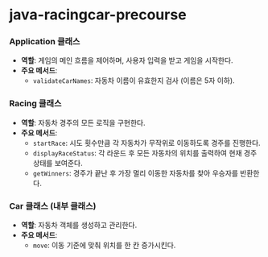 # java-racingcar-precourse

### Application 클래스
- **역할**: 게임의 메인 흐름을 제어하며, 사용자 입력을 받고 게임을 시작한다.
- **주요 메서드**:
    - `validateCarNames`: 자동차 이름이 유효한지 검사 (이름은 5자 이하).

### Racing 클래스
- **역할**: 자동차 경주의 모든 로직을 구현한다.
- **주요 메서드**:
    - `startRace`: 시도 횟수만큼 각 자동차가 무작위로 이동하도록 경주를 진행한다.
    - `displayRaceStatus`: 각 라운드 후 모든 자동차의 위치를 출력하여 현재 경주 상태를 보여준다.
    - `getWinners`: 경주가 끝난 후 가장 멀리 이동한 자동차를 찾아 우승자를 반환한다.

### Car 클래스 (내부 클래스)
- **역할**: 자동차 객체를 생성하고 관리한다.
- **주요 메서드**:
    - `move`: 이동 기준에 맞춰 위치를 한 칸 증가시킨다.


